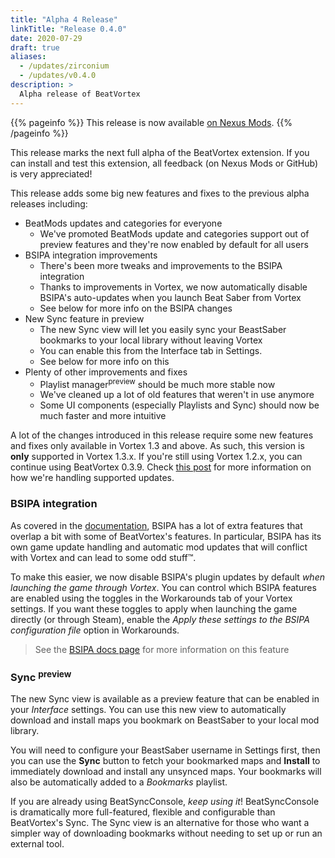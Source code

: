 ```yaml
---
title: "Alpha 4 Release"
linkTitle: "Release 0.4.0"
date: 2020-07-29
draft: true
aliases:
  - /updates/zirconium
  - /updates/v0.4.0
description: >
  Alpha release of BeatVortex
---
```


{{% pageinfo %}}
This release is now available [on Nexus Mods](https://www.nexusmods.com/site/mods/96?tab=files).
{{% /pageinfo %}}

This release marks the next full alpha of the BeatVortex extension. If you can install and test this extension, all feedback (on Nexus Mods or GitHub) is very appreciated!

This release adds some big new features and fixes to the previous alpha releases including:

- BeatMods updates and categories for everyone
  - We've promoted BeatMods update and categories support out of preview features and they're now enabled by default for all users
- BSIPA integration improvements
  - There's been more tweaks and improvements to the BSIPA integration
  - Thanks to improvements in Vortex, we now automatically disable BSIPA's auto-updates when you launch Beat Saber from Vortex
  - See below for more info on the BSIPA changes
- New Sync feature in preview
  - The new Sync view will let you easily sync your BeastSaber bookmarks to your local library without leaving Vortex
  - You can enable this from the Interface tab in Settings.
  - See below for more info on this
- Plenty of other improvements and fixes
  - Playlist manager<sup>preview</sup> should be much more stable now
  - We've cleaned up a lot of old features that weren't in use anymore
  - Some UI components (especially Playlists and Sync) should now be much faster and more intuitive

A lot of the changes introduced in this release require some new features and fixes only available in Vortex 1.3 and above. As such, this version is **only** supported in Vortex 1.3.x. If you're still using Vortex 1.2.x, you can continue using BeatVortex 0.3.9. Check [this post](/blog/2020/07/22/vortex-beatvortex-and-updates/) for more information on how we're handling supported updates.

### BSIPA integration

As covered in the [documentation](/docs/usage/bsipa/), BSIPA has a lot of extra features that overlap a bit with some of BeatVortex's features. In particular, BSIPA has its own game update handling and automatic mod updates that will conflict with Vortex and can lead to some odd stuff™.

To make this easier, we now disable BSIPA's plugin updates by default *when launching the game through Vortex*. You can control which BSIPA features are enabled using the toggles in the Workarounds tab of your Vortex settings. If you want these toggles to apply when launching the game directly (or through Steam), enable the *Apply these settings to the BSIPA configuration file* option in Workarounds.

> See the [BSIPA docs page](/docs/usage/bsipa) for more information on this feature

### Sync <sup>preview</sup>

The new Sync view is available as a preview feature that can be enabled in your *Interface* settings. You can use this new view to automatically download and install maps you bookmark on BeastSaber to your local mod library.

You will need to configure your BeastSaber username in Settings first, then you can use the **Sync** button to fetch your bookmarked maps and **Install** to immediately download and install any unsynced maps. Your bookmarks will also be automatically added to a *Bookmarks* playlist.

If you are already using BeatSyncConsole, *keep using it*! BeatSyncConsole is dramatically more full-featured, flexible and configurable than BeatVortex's Sync. The Sync view is an alternative for those who want a simpler way of downloading bookmarks without needing to set up or run an external tool.